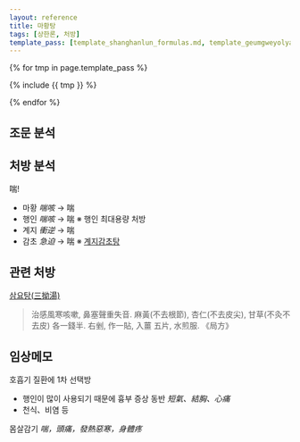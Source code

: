 ```yaml
---
layout: reference
title: 마황탕
tags: [상한론, 처방]
template_pass: [template_shanghanlun_formulas.md, template_geumgweyolyag_formulas.md, template_etc_formulas.md]
---
```



{% for tmp in page.template_pass %}

{% include {{ tmp }} %}

{% endfor %}

## 조문 분석

## 처방 분석

喘!
* 마황 _喘咳_ → 喘
* 행인 _喘咳_ → 喘 ※ 행인 최대용량 처방
* 계지 _衝逆_ → 喘
* 감초 _急迫_ → 喘 ※ [계지감초탕]({{site.formulaurl}}/계지감초탕)

## 관련 처방

[삼요탕(三拗湯)](https://mediclassics.kr/books/8/volume/13#content_536)

> 治感風寒咳嗽, 鼻塞聲重失音. 麻黃(不去根節), 杏仁(不去皮尖), 甘草(不灸不去皮) 各一錢半. 右剉, 作一貼, 入薑 五片, 水煎服. 《局方》

## 임상메모

호흡기 질환에 1차 선택방
* 행인이 많이 사용되기 때문에 흉부 증상 동반 _短氣、結胸、心痛_
* 천식、비염 등

몸살감기 _喘，頭痛，發熱惡寒，身體疼_
